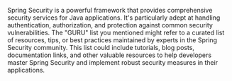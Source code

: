 Spring Security is a powerful framework that provides comprehensive security services for Java applications. It's particularly adept at handling authentication, authorization, and protection against common security vulnerabilities. The "GURU" list you mentioned might refer to a curated list of resources, tips, or best practices maintained by experts in the Spring Security community. This list could include tutorials, blog posts, documentation links, and other valuable resources to help developers master Spring Security and implement robust security measures in their applications.

